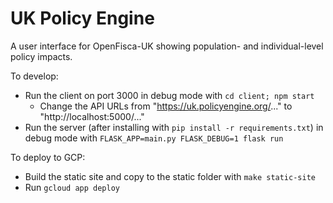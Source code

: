 # UK Policy Engine

A user interface for OpenFisca-UK showing population- and individual-level policy impacts.

To develop:
- Run the client on port 3000 in debug mode with `cd client; npm start`
  - Change the API URLs from "https://uk.policyengine.org/..." to "http://localhost:5000/..."
- Run the server (after installing with `pip install -r requirements.txt`) in debug mode with `FLASK_APP=main.py FLASK_DEBUG=1 flask run`

To deploy to GCP:
- Build the static site and copy to the static folder with `make static-site`
- Run `gcloud app deploy`
